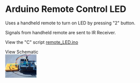 # Arduino Remote Control LED

Uses a handheld remote to turn on LED by pressing "2" button.

Signals from handheld remote are sent to IR Receiver.

View the "C" script [remote_LED.ino](remote_LED.ino)

View Schematic<br />
<img src="https://github.com/recjo/c/blob/master/arduino/remote-control-LED/images/schematic.jpg" width="100">
